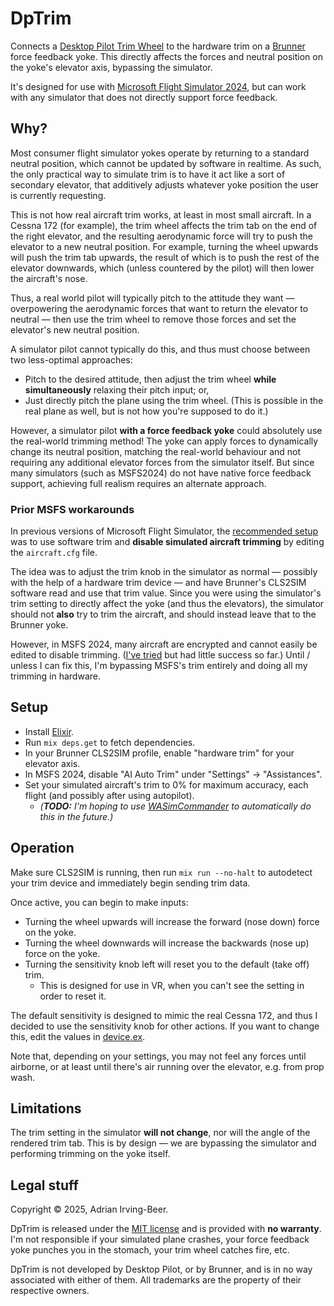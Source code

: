 # DpTrim

Connects a [Desktop Pilot Trim Wheel](https://www.desktoppilot.com/product/trim-wheel/) to the hardware trim on a [Brunner](https://brunner-innovation.swiss/) force feedback yoke. This directly affects the forces and neutral position on the yoke's elevator axis, bypassing the simulator.

It's designed for use with [Microsoft Flight Simulator 2024](https://www.flightsimulator.com/microsoft-flight-simulator-2024/), but can work with any simulator that does not directly support force feedback.

## Why?

Most consumer flight simulator yokes operate by returning to a standard neutral position, which cannot be updated by software in realtime.  As such, the only practical way to simulate trim is to have it act like a sort of secondary elevator, that additively adjusts whatever yoke position the user is currently requesting.

This is not how real aircraft trim works, at least in most small aircraft.  In a Cessna 172 (for example), the trim wheel affects the trim tab on the end of the right elevator, and the resulting aerodynamic force will try to push the elevator to a new neutral position.  For example, turning the wheel upwards will push the trim tab upwards, the result of which is to push the rest of the elevator downwards, which (unless countered by the pilot) will then lower the aircraft's nose.

Thus, a real world pilot will typically pitch to the attitude they want — overpowering the aerodynamic forces that want to return the elevator to neutral — then use the trim wheel to remove those forces and set the elevator's new neutral position.

A simulator pilot cannot typically do this, and thus must choose between two less-optimal approaches:

- Pitch to the desired attitude, then adjust the trim wheel **while simultaneously** relaxing their pitch input; or,
- Just directly pitch the plane using the trim wheel.  (This is possible in the real plane as well, but is not how you're supposed to do it.)

However, a simulator pilot **with a force feedback yoke** could absolutely use the real-world trimming method!  The yoke can apply forces to dynamically change its neutral position, matching the real-world behaviour and not requiring any additional elevator forces from the simulator itself.  But since many simulators (such as MSFS2024) do not have native force feedback support, achieving full realism requires an alternate approach.

### Prior MSFS workarounds

In previous versions of Microsoft Flight Simulator, the [recommended setup](https://cls2sim.brunner-innovation.swiss/TrimFunctionality.htm) was to use software trim and **disable simulated aircraft trimming** by editing the `aircraft.cfg` file.

The idea was to adjust the trim knob in the simulator as normal — possibly with the help of a hardware trim device — and have Brunner's CLS2SIM software read and use that trim value.  Since you were using the simulator's trim setting to directly affect the yoke (and thus the elevators), the simulator should not **also** try to trim the aircraft, and should instead leave that to the Brunner yoke.

However, in MSFS 2024, many aircraft are encrypted and cannot easily be edited to disable trimming.  ([I've tried](https://github.com/wisq/msfs2024_no_trim/) but had little success so far.)  Until / unless I can fix this, I'm bypassing MSFS's trim entirely and doing all my trimming in hardware.

## Setup

- Install [Elixir](https://elixir-lang.org/install.html).
- Run `mix deps.get` to fetch dependencies.
- In your Brunner CLS2SIM profile, enable "hardware trim" for your elevator axis.
- In MSFS 2024, disable "AI Auto Trim" under "Settings" → "Assistances".
- Set your simulated aircraft's trim to 0% for maximum accuracy, each flight (and possibly after using autopilot).
  - _(**TODO:** I'm hoping to use [WASimCommander](https://github.com/mpaperno/WASimCommander) to automatically do this in the future.)_

## Operation

Make sure CLS2SIM is running, then run `mix run --no-halt` to autodetect your trim device and immediately begin sending trim data.

Once active, you can begin to make inputs:

- Turning the wheel upwards will increase the forward (nose down) force on the yoke.
- Turning the wheel downwards will increase the backwards (nose up) force on the yoke.
- Turning the sensitivity knob left will reset you to the default (take off) trim.
  - This is designed for use in VR, when you can't see the setting in order to reset it.

The default sensitivity is designed to mimic the real Cessna 172, and thus I decided to use the sensitivity knob for other actions.  If you want to change this, edit the values in [device.ex](lib/device.ex).

Note that, depending on your settings, you may not feel any forces until airborne, or at least until there's air running over the elevator, e.g. from prop wash.

## Limitations

The trim setting in the simulator **will not change**, nor will the angle of the rendered trim tab.  This is by design — we are bypassing the simulator and performing trimming on the yoke itself.

## Legal stuff

Copyright © 2025, Adrian Irving-Beer.

DpTrim is released under the [MIT license](LICENSE) and is provided with **no warranty**.  I'm not responsible if your simulated plane crashes, your force feedback yoke punches you in the stomach, your trim wheel catches fire, etc.

DpTrim is not developed by Desktop Pilot, or by Brunner, and is in no way associated with either of them.  All trademarks are the property of their respective owners.
